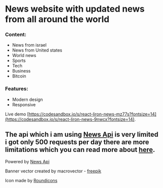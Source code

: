 # News website with updated news from all around the world

### Content:
- News from israel
- News from United states
- World news
- Sports
- Tech
- Business
- Bitcoin

### Features:
- Modern design
- Responsive

Live demo [https://codesandbox.io/s/react-liron-news-mz77s?fontsize=14](https://codesandbox.io/s/react-liron-news-9nwcx?fontsize=14).

## The api which i am using [News Api](https://NewsAPI.org) is very limited i got only 500 requests per day there are more limitations which you can read more about [here](https://newsapi.org/pricing).

Powered by [News Api](https://NewsAPI.org)

Banner vector created by macrovector - [freepik](www.freepik.com)

Icon made by [Roundicons](https://www.flaticon.com/authors/roundicons)